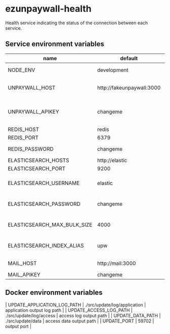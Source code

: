 # ezunpaywall-health

Health service indicating the status of the connection between each service.

## Service environment variables

| name | default | description |
| --- | --- | --- |
| NODE_ENV | development | environnement of node |
| UNPAYWALL_HOST | http://fakeunpaywall:3000 | unpaywall api host to access to changefiles |
| UNPAYWALL_APIKEY | changeme | unpaywall apikey to access to changefiles |
| REDIS_HOST | redis | redis host |
| REDIS_PORT | 6379 | redis port |
| REDIS_PASSWORD | changeme | redis password |
| ELASTICSEARCH_HOSTS | http://elastic | elastic host |
| ELASTICSEARCH_PORT | 9200 | elastic port |
| ELASTICSEARCH_USERNAME | elastic | username of elastic super user |
| ELASTICSEARCH_PASSWORD | changeme | password of elastic super user |
| ELASTICSEARCH_MAX_BULK_SIZE | 4000 | max bulk size of update process |
| ELASTICSEARCH_INDEX_ALIAS | upw | default alias of unpaywall data |
| MAIL_HOST | http://mail:3000 | mail service host |
| MAIL_APIKEY | changeme | mail apikey |

## Docker environment variables

| UPDATE_APPLICATION_LOG_PATH | ./src/update/log/application | application output log path |
| UPDATE_ACCESS_LOG_PATH | ./src/update/log/access | access log output path |
| UPDATE_DATA_PATH | ./src/update/data | access data output path |
| UPDATE_PORT | 59702 | output port |